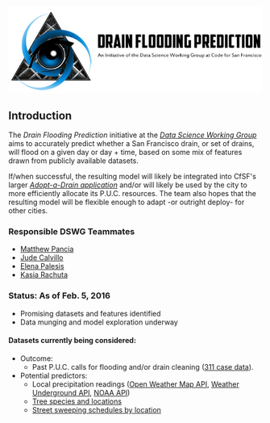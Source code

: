 ![](drain-flooding-prediction_data-science.jpg)

## Introduction

The *Drain Flooding Prediction* initiative at the [*Data Science Working Group*](https://github.com/sfbrigade/data-science-wg) aims to accurately predict whether a San Francisco drain, or set of drains, will flood on a given day or day + time, based on some mix of features drawn from publicly available datasets.  

If/when successful, the resulting model will likely be integrated into CfSF's larger [*Adopt-a-Drain application*](https://github.com/sfbrigade/adopt-a-drain/) and/or will likely be used by the city to more efficiently allocate its P.U.C. resources. The team also hopes that the resulting model will be flexible enough to adapt -or outright deploy- for other cities.  

### Responsible DSWG Teammates

+ [Matthew Pancia](http://bit.ly/1PFuA8k)
+ [Jude Calvillo](http://linkd.in/1BGeytb)
+ [Elena Palesis](http://bit.ly/1mgjXl4)
+ [Kasia Rachuta](http://bit.ly/1URzpQs)

### Status: As of Feb. 5, 2016

+ Promising datasets and features identified
+ Data munging and model exploration underway

#### Datasets currently being considered:
+ Outcome: 
    - Past P.U.C. calls for flooding and/or drain cleaning ([311 case data](https://data.sfgov.org/City-Infrastructure/Case-Data-from-San-Francisco-311-SF311-/vw6y-z8j6)).
+ Potential predictors:
    - Local precipitation readings ([Open Weather Map API](http://openweathermap.org/), [Weather Underground API](http://www.wunderground.com/weather/api), [NOAA API](http://www.ncdc.noaa.gov/cdo-web/webservices/v2))
    - [Tree species and locations](https://data.sfgov.org/City-Infrastructure/Street-Tree-List/tkzw-k3nq)
    - [Street sweeping schedules by location](https://data.sfgov.org/City-Infrastructure/Street-Sweeper-Scheduled-Routes-Zipped-Shapefile-F/wwci-6uqu)

